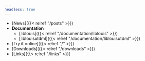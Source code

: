 ```yaml
---
headless: true
---
```


- [News]({{< relref "/posts" >}})
- **Documentation**
  - [liblouis]({{< relref "/documentation/liblouis" >}})
  - [liblouisutdml]({{< relref "/documentation/liblouisutdml" >}})
- [Try it online]({{< relref "/" >}})
- [Downloads]({{< relref "/downloads" >}})
- [Links]({{< relref "/links" >}})
<br />
